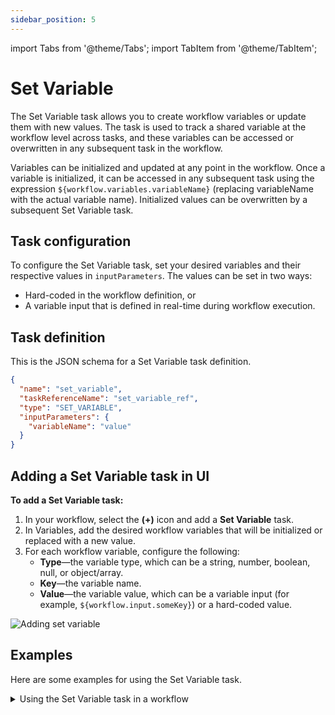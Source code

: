 ```yaml
---
sidebar_position: 5
---
```



import Tabs from '@theme/Tabs';
import TabItem from '@theme/TabItem';

# Set Variable

The Set Variable task allows you to create workflow variables or update them with new values. The task is used to track a shared variable at the workflow level across tasks, and these variables can be accessed or overwritten in any subsequent task in the workflow.

Variables can be initialized and updated at any point in the workflow. Once a variable is initialized, it can be accessed in any subsequent task using the expression `${workflow.variables.variableName}` (replacing variableName with the actual variable name). Initialized values can be overwritten by a subsequent Set Variable task.

## Task configuration
To configure the Set Variable task, set your desired variables and their respective values in `inputParameters`. The values can be set in two ways:
- Hard-coded in the workflow definition, or
- A variable input that is defined in real-time during workflow execution.

## Task definition

This is the JSON schema for a Set Variable task definition.

```json
{
  "name": "set_variable",
  "taskReferenceName": "set_variable_ref",
  "type": "SET_VARIABLE",
  "inputParameters": {
    "variableName": "value"
  }
}
```

## Adding a Set Variable task in UI
**To add a Set Variable task:**
1. In your workflow, select the **(+)** icon and add a **Set Variable** task.
2. In Variables, add the desired workflow variables that will be initialized or replaced with a new value.
3. For each workflow variable, configure the following:
    - **Type**—the variable type, which can be a string, number, boolean, null, or object/array.
    - **Key**—the variable name.
    - **Value**—the variable value, which can be a variable input (for example, `${workflow.input.someKey}`) or a hard-coded value.

<p><img src="/content/img/ui-guide-set-variable.png" alt="Adding set variable" /></p>

## Examples

Here are some examples for using the Set Variable task.

<details><summary>Using the Set Variable task in a workflow</summary>
<p>
In this example workflow, a username is stored as a variable so that it can be reused in other tasks that require the username.

```json
// workflow definition

{
  "name": "Welcome_User_Workflow",
  "description": "Designate a user to be welcomed",
  "tasks": [
    {
      "name": "set_name",
      "taskReferenceName": "set_name_ref",
      "type": "SET_VARIABLE",
      "inputParameters": {
        "name": "${workflow.input.userName}"
      }
    },
    {
      "name": "greet_user",
      "taskReferenceName": "greet_user_ref",
      "inputParameters": {
        "var_name" : "${workflow.variables.name}"
      },
      "type": "SIMPLE"
    },
    {
      "name": "send_reminder_email",
      "taskReferenceName": "send_reminder_email_ref",
      "inputParameters": {
        "var_name" : "${workflow.variables.name}"
      },
      "type": "SIMPLE"
    }
  ]
}
```
In the example above, `set_name` is a Set Variable Task that takes a variable input for `name`. In subsequent tasks, the `name` is later referenced using `${workflow.variables.name}`.
</p>
</details>